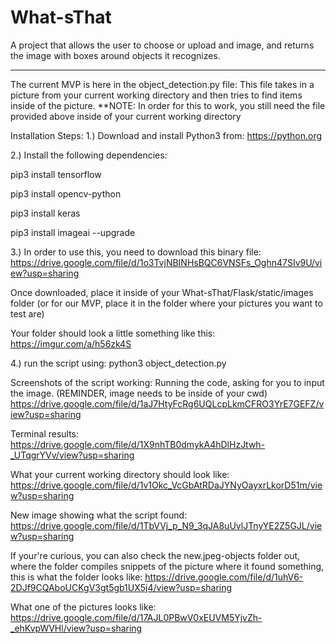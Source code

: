 # What-sThat
A project that allows the user to choose or upload and image, and returns the image with boxes around objects it recognizes.


-----------------------------


The current MVP is here in the object_detection.py file:
This file takes in a picture from your current working directory and then tries to find items inside of the picture.
**NOTE: In order for this to work, you still need the file provided above inside of your current working directory



Installation Steps:
1.) Download and install Python3 from: https://python.org

2.) Install the following dependencies: 

pip3 install tensorflow

pip3 install opencv-python

pip3 install keras

pip3 install imageai --upgrade

3.) 
In order to use this, you need to download this binary file:
https://drive.google.com/file/d/1o3TvjNBINHsBQC6VNSFs_Oghn47SIv9U/view?usp=sharing

Once downloaded, place it inside of your What-sThat/Flask/static/images   
folder (or for our MVP, place it in the folder where your pictures you want to test are)

Your folder should look a little something like this:
https://imgur.com/a/h56zk4S

4.) run the script using:
python3 object_detection.py

Screenshots of the script working:
Running the code, asking for you to input the image. (REMINDER, image needs to be inside of your cwd)
https://drive.google.com/file/d/1aJ7HtyFcRg6UQLcpLkmCFRO3YrE7GEFZ/view?usp=sharing

Terminal results:
https://drive.google.com/file/d/1X9nhTB0dmykA4hDlHzJtwh-_UTqgrYVv/view?usp=sharing

What your current working directory should look like:
https://drive.google.com/file/d/1v1Okc_VcGbAtRDaJYNyOayxrLkorD51m/view?usp=sharing

New image showing what the script found:
https://drive.google.com/file/d/1TbVVj_p_N9_3qJA8uUvlJTnyYE2Z5GJL/view?usp=sharing

If your're curious, you can also check the new.jpeg-objects folder out, where the folder compiles snippets of the picture where it found something, this is what the folder looks like:
https://drive.google.com/file/d/1uhV6-2DJf9CQAboUCKgV3gt5gb1UX5j4/view?usp=sharing

What one of the pictures looks like:
https://drive.google.com/file/d/17AJL0PBwV0xEUVM5YjvZh-_ehKvpWVHl/view?usp=sharing


